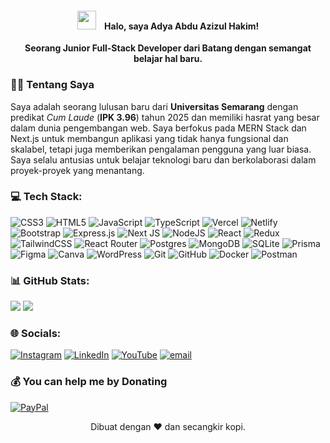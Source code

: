 <h4 align="center">
  <img src="https://media.giphy.com/media/hvRJCLFzcasrR4ia7z/giphy.gif" width="30px" style="margin-right: 10px;">
  Halo, saya Adya Abdu Azizul Hakim!
</h1>
<p align="center">
  <strong>Seorang Junior Full-Stack Developer dari Batang dengan semangat belajar hal baru.</strong>
</p>

### 👨‍💻 Tentang Saya

Saya adalah seorang lulusan baru dari <strong>Universitas Semarang</strong> dengan predikat <i>Cum Laude</i> (<strong>IPK 3.96</strong>) tahun 2025 dan memiliki hasrat yang besar dalam dunia pengembangan web. Saya berfokus pada MERN Stack dan Next.js untuk membangun aplikasi yang tidak hanya fungsional dan skalabel, tetapi juga memberikan pengalaman pengguna yang luar biasa. Saya selalu antusias untuk belajar teknologi baru dan berkolaborasi dalam proyek-proyek yang menantang.



### 💻 Tech Stack:
![CSS3](https://img.shields.io/badge/css3-%231572B6.svg?style=flat&logo=css3&logoColor=white) ![HTML5](https://img.shields.io/badge/html5-%23E34F26.svg?style=flat&logo=html5&logoColor=white) ![JavaScript](https://img.shields.io/badge/javascript-%23323330.svg?style=flat&logo=javascript&logoColor=%23F7DF1E) ![TypeScript](https://img.shields.io/badge/typescript-%23007ACC.svg?style=flat&logo=typescript&logoColor=white) ![Vercel](https://img.shields.io/badge/vercel-%23000000.svg?style=flat&logo=vercel&logoColor=white) ![Netlify](https://img.shields.io/badge/netlify-%23000000.svg?style=flat&logo=netlify&logoColor=#00C7B7) ![Bootstrap](https://img.shields.io/badge/bootstrap-%238511FA.svg?style=flat&logo=bootstrap&logoColor=white) ![Express.js](https://img.shields.io/badge/express.js-%23404d59.svg?style=flat&logo=express&logoColor=%2361DAFB) ![Next JS](https://img.shields.io/badge/Next-black?style=flat&logo=next.js&logoColor=white) ![NodeJS](https://img.shields.io/badge/node.js-6DA55F?style=flat&logo=node.js&logoColor=white) ![React](https://img.shields.io/badge/react-%2320232a.svg?style=flat&logo=react&logoColor=%2361DAFB) ![Redux](https://img.shields.io/badge/redux-%23593d88.svg?style=flat&logo=redux&logoColor=white) ![TailwindCSS](https://img.shields.io/badge/tailwindcss-%2338B2AC.svg?style=flat&logo=tailwind-css&logoColor=white) ![React Router](https://img.shields.io/badge/React_Router-CA4245?style=flat&logo=react-router&logoColor=white) ![Postgres](https://img.shields.io/badge/postgres-%23316192.svg?style=flat&logo=postgresql&logoColor=white) ![MongoDB](https://img.shields.io/badge/MongoDB-%234ea94b.svg?style=flat&logo=mongodb&logoColor=white) ![SQLite](https://img.shields.io/badge/sqlite-%2307405e.svg?style=flat&logo=sqlite&logoColor=white) ![Prisma](https://img.shields.io/badge/Prisma-3982CE?style=flat&logo=Prisma&logoColor=white) ![Figma](https://img.shields.io/badge/figma-%23F24E1E.svg?style=flat&logo=figma&logoColor=white) ![Canva](https://img.shields.io/badge/Canva-%2300C4CC.svg?style=flat&logo=Canva&logoColor=white) ![WordPress](https://img.shields.io/badge/WordPress-%23117AC9.svg?style=flat&logo=WordPress&logoColor=white) ![Git](https://img.shields.io/badge/git-%23F05033.svg?style=flat&logo=git&logoColor=white) ![GitHub](https://img.shields.io/badge/github-%23121011.svg?style=flat&logo=github&logoColor=white) ![Docker](https://img.shields.io/badge/docker-%230db7ed.svg?style=flat&logo=docker&logoColor=white) ![Postman](https://img.shields.io/badge/Postman-FF6C37?style=flat&logo=postman&logoColor=white)

### 📊 GitHub Stats:
![](https://github-readme-stats.vercel.app/api?username=bearazul&theme=dark&hide_border=false&include_all_commits=true&count_private=true) 
![](https://nirzak-streak-stats.vercel.app/?user=bearazul&theme=dark&hide_border=false)<br/>

### 🌐 Socials:
[![Instagram](https://img.shields.io/badge/Instagram-%23E4405F.svg?logo=Instagram&logoColor=white)](https://instagram.com/az.izul_) [![LinkedIn](https://img.shields.io/badge/LinkedIn-%230077B5.svg?logo=linkedin&logoColor=white)](https://linkedin.com/in/adya-abdu-azizul-hakim) [![YouTube](https://img.shields.io/badge/YouTube-%23FF0000.svg?logo=YouTube&logoColor=white)](https://youtube.com/@@adyaabduazizulhakim7954) [![email](https://img.shields.io/badge/Email-D14836?logo=gmail&logoColor=white)](mailto:adyaabduazizulhakim@gmail.com) 

### 💰 You can help me by Donating
[![PayPal](https://img.shields.io/badge/PayPal-00457C?style=for-the-badge&logo=paypal&logoColor=white)](https://paypal.me/@hakimzv) 

<p align="center">Dibuat dengan ❤️ dan secangkir kopi.</p>
